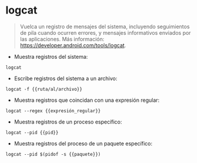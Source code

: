 # logcat

> Vuelca un registro de mensajes del sistema, incluyendo seguimientos de pila cuando ocurren errores, y mensajes informativos enviados por las aplicaciones.
> Más información: <https://developer.android.com/tools/logcat>.

- Muestra registros del sistema:

`logcat`

- Escribe registros del sistema a un archivo:

`logcat -f {{ruta/al/archivo}}`

- Muestra registros que coincidan con una expresión regular:

`logcat --regex {{expresión_regular}}`

- Muestra registros de un proceso específico:

`logcat --pid {{pid}}`

- Muestra registros del proceso de un paquete específico:

`logcat --pid $(pidof -s {{paquete}})`
